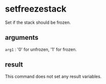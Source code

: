 # setfreezestack

Set if the stack should be frozen.

## arguments

`arg1` : '0' for unfrozen, '1' for frozen.

## result

This command does not set any result variables.
